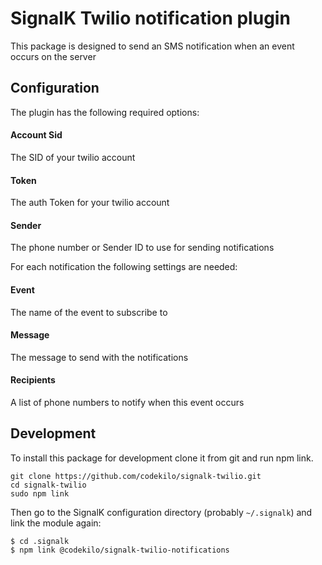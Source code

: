 # SignalK Twilio notification plugin

This package is designed to send an SMS notification when an event occurs on the server

## Configuration

The plugin has the following required options: 

#### Account Sid
The SID of your twilio account

#### Token
The auth Token for your twilio account

#### Sender
The phone number or Sender ID to use for sending notifications

For each notification the following settings are needed:

#### Event
The name of the event to subscribe to

#### Message 
The message to send with the notifications

#### Recipients
A list of phone numbers to notify when this event occurs


## Development

To install this package for development clone it from git and run npm link.

```
git clone https://github.com/codekilo/signalk-twilio.git
cd signalk-twilio
sudo npm link
```

Then go to the SignalK configuration directory (probably `~/.signalk`)  and link the module again:

```
$ cd .signalk 
$ npm link @codekilo/signalk-twilio-notifications
```
